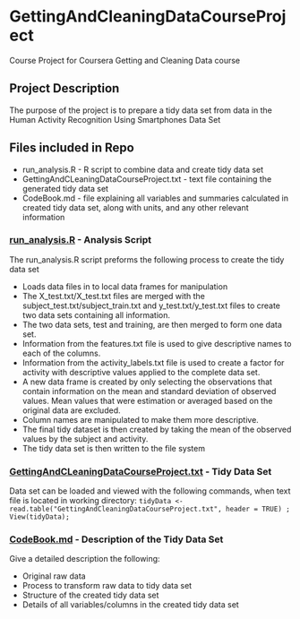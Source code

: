 # GettingAndCleaningDataCourseProject
Course Project for Coursera Getting and Cleaning Data course

## Project Description
The purpose of the project is to prepare a tidy data set from data in the Human Activity Recognition Using Smartphones Data Set 

## Files included in Repo
 - run_analysis.R - R script to combine data and create tidy data set 
 - GettingAndCLeaningDataCourseProject.txt - text file containing the generated tidy data set
 - CodeBook.md - file explaining all variables and summaries calculated in created tidy data set, along with units, and any other relevant information
  
### [run_analysis.R](https://github.com/crhardison/GettingAndCleaningDataCourseProject/blob/master/run_analysis.R) - Analysis Script

The run_analysis.R script preforms the following process to create the tidy data set
 - Loads data files in to local data frames for manipulation 
 - The X_test.txt/X_test.txt files are merged with the subject_test.txt/subject_train.txt and y_test.txt/y_test.txt files to create two data sets containing all information.
 - The two data sets, test and training, are then merged to form one data set. 
 - Information from the features.txt  file is used to give descriptive names to each of the columns. 
 - Information from the activity_labels.txt file is used to create a factor for activity with descriptive values applied to the complete data set.  
 - A new data frame is created by only selecting the  observations that contain information on the mean and standard deviation of observed values.
Mean values that were estimation or averaged based on the original data are excluded.
 - Column names are manipulated to make them more descriptive.
 - The final tidy dataset is then created by taking the mean of the observed values by the subject and activity.
 - The tidy data set is then written to the file system

 
### [GettingAndCLeaningDataCourseProject.txt](https://github.com/crhardison/GettingAndCleaningDataCourseProject/blob/master/GettingAndCleaningDataCourseProject.txt) - Tidy Data Set 
Data set can be loaded and viewed with the following commands, when text file is located in working directory:
		`tidyData <- read.table("GettingAndCleaningDataCourseProject.txt", header = TRUE) ; 
		View(tidyData);`
 
 
### [CodeBook.md](https://github.com/crhardison/GettingAndCleaningDataCourseProject/blob/master/CodeBook.md) - Description of the Tidy Data Set
Give a detailed description the following: 
 - Original raw data
 - Process to transform raw data to  tidy data set
 - Structure of the created tidy data set
 - Details of all variables/columns in the created tidy data set
 
 
 
